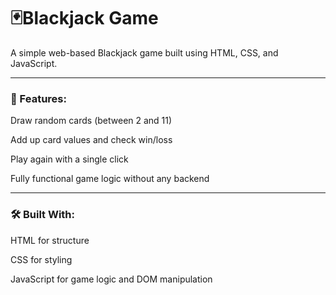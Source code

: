 <h1>🃏Blackjack Game</h1>
A simple web-based Blackjack game built using HTML, CSS, and JavaScript.
<hr>
<h3>🎯 Features:</h3>
Draw random cards (between 2 and 11)

Add up card values and check win/loss

Play again with a single click

Fully functional game logic without any backend

<hr>
<h3>🛠️ Built With:</h3>
HTML for structure

CSS for styling

JavaScript for game logic and DOM manipulation

